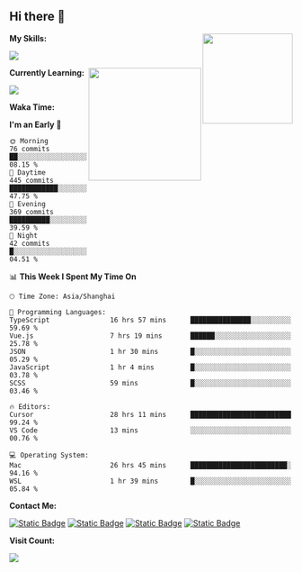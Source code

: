 ## Hi there 👋

<img align="right" height=160 src="https://s2.loli.net/2024/05/01/uw3cVq5TUCnhYLy.png" />

**My Skills:**
<p align="left">
  <a href="https://skillicons.dev">
    <img src="https://skillicons.dev/icons?i=git,docker,go,js,ts,react,vue,tailwind,electron,nextjs&perline=8" />
  </a>
</p>

<a href="https://github.com/anuraghazra/convoychat">
  <img height=200 align="right" src="https://stats.ronki.moe/api/top-langs?username=lonzzi&layout=compact&langs_count=8&card_width=320" />
</a>

**Currently Learning:**
<p align="left">
  <a href="https://skillicons.dev">
    <img src="https://skillicons.dev/icons?i=flutter,dart,py,rust" />
  </a>
</p>



**Waka Time:**
<!--START_SECTION:waka-->
**I'm an Early 🐤** 

```text
🌞 Morning                76 commits          ██░░░░░░░░░░░░░░░░░░░░░░░   08.15 % 
🌆 Daytime                445 commits         ████████████░░░░░░░░░░░░░   47.75 % 
🌃 Evening                369 commits         ██████████░░░░░░░░░░░░░░░   39.59 % 
🌙 Night                  42 commits          █░░░░░░░░░░░░░░░░░░░░░░░░   04.51 % 
```


📊 **This Week I Spent My Time On** 

```text
🕑︎ Time Zone: Asia/Shanghai

💬 Programming Languages: 
TypeScript               16 hrs 57 mins      ███████████████░░░░░░░░░░   59.69 % 
Vue.js                   7 hrs 19 mins       ██████░░░░░░░░░░░░░░░░░░░   25.78 % 
JSON                     1 hr 30 mins        █░░░░░░░░░░░░░░░░░░░░░░░░   05.29 % 
JavaScript               1 hr 4 mins         █░░░░░░░░░░░░░░░░░░░░░░░░   03.78 % 
SCSS                     59 mins             █░░░░░░░░░░░░░░░░░░░░░░░░   03.46 % 

🔥 Editors: 
Cursor                   28 hrs 11 mins      █████████████████████████   99.24 % 
VS Code                  13 mins             ░░░░░░░░░░░░░░░░░░░░░░░░░   00.76 % 

💻 Operating System: 
Mac                      26 hrs 45 mins      ████████████████████████░   94.16 % 
WSL                      1 hr 39 mins        █░░░░░░░░░░░░░░░░░░░░░░░░   05.84 % 
```


<!--END_SECTION:waka-->

**Contact Me:**
<p>
  <a href="https://space.bilibili.com/13424328"><img alt="Static Badge" src="https://img.shields.io/badge/bilibili-ColourCode?style=flat-square&logo=bilibili&color=%23fb7299"></a>
  <a href="https://github.com/lonzzi"><img alt="Static Badge" src="https://img.shields.io/badge/GitHub-ColourCode?style=flat-square&logo=GitHub&color=%23555555"></a>
  <a href="https://twitter.com/lonzzi102"><img alt="Static Badge" src="https://img.shields.io/badge/X-ColourCode?style=flat-square&logo=x&color=%231D9BF0"></a>
  <a href="https://t.me/ronkimoe"><img alt="Static Badge" src="https://img.shields.io/badge/telegram-ColourCode?style=flat-square&logo=telegram&color=%23ED1965"></a>
</p>

**Visit Count:**
<p>
  <img src="https://count.ronki.moe/github:lonzzi?theme=rule34&render=pixelated">
</p>
